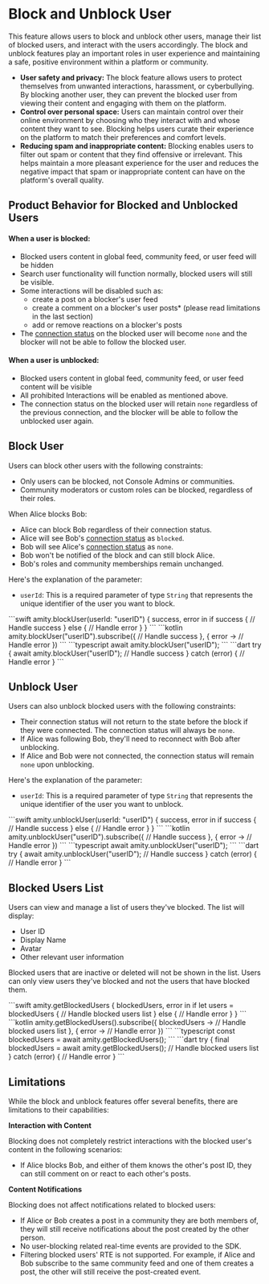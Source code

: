 # Block and Unblock User

This feature allows users to block and unblock other users, manage their list of blocked users, and interact with the users accordingly. The block and unblock features play an important roles in user experience and maintaining a safe, positive environment within a platform or community.

* **User safety and privacy:** The block feature allows users to protect themselves from unwanted interactions, harassment, or cyberbullying. By blocking another user, they can prevent the blocked user from viewing their content and engaging with them on the platform.
* **Control over personal space:** Users can maintain control over their online environment by choosing who they interact with and whose content they want to see. Blocking helps users curate their experience on the platform to match their preferences and comfort levels.
* **Reducing spam and inappropriate content:** Blocking enables users to filter out spam or content that they find offensive or irrelevant. This helps maintain a more pleasant experience for the user and reduces the negative impact that spam or inappropriate content can have on the platform's overall quality.

## Product Behavior for Blocked and Unblocked Users

#### When a user is blocked:

* Blocked users content in global feed, community feed, or user feed will be hidden
* Search user functionality will function normally, blocked users will still be visible.
* Some interactions will be disabled such as:
  * create a post on a blocker's user feed
  * create a comment on a blocker's user posts* (please read limitations in the last section)
  * add or remove reactions on a blocker's posts
* The [connection status](follow-unfollow/get-connection-status-and-connection-counter.md#connection-status) on the blocked user will become `none` and the blocker will not be able to follow the blocked user.

#### When a user is unblocked:

* Blocked users content in global feed, community feed, or user feed content will be visible
* All prohibited Interactions will be enabled as mentioned above.
* The connection status on the blocked user will retain `none` regardless of the previous connection, and the blocker will be able to follow the unblocked user again.

## Block User

Users can block other users with the following constraints:

* Only users can be blocked, not Console Admins or communities.
* Community moderators or custom roles can be blocked, regardless of their roles.

When Alice blocks Bob:

* Alice can block Bob regardless of their connection status.
* Alice will see Bob's [connection status](follow-unfollow/get-connection-status-and-connection-counter.md#connection-status) as `blocked`.
* Bob will see Alice's [connection status](follow-unfollow/get-connection-status-and-connection-counter.md#connection-status) as `none`.
* Bob won't be notified of the block and can still block Alice.
* Bob's roles and community memberships remain unchanged.

Here's the explanation of the parameter:

* `userId`: This is a required parameter of type `String` that represents the unique identifier of the user you want to block.

<Tabs>
<Tab title="iOS">
<CodeGroup>
```swift
amity.blockUser(userId: "userID") { success, error in
    if success {
        // Handle success
    } else {
        // Handle error
    }
}
```
</CodeGroup>
</Tab>

<Tab title="Android">
<CodeGroup>
```kotlin
amity.blockUser("userID").subscribe({ 
    // Handle success
}, { error -> 
    // Handle error
})
```
</CodeGroup>
</Tab>

<Tab title="TS">
<CodeGroup>
```typescript
await amity.blockUser("userID");
```
</CodeGroup>
</Tab>

<Tab title="Flutter">
<CodeGroup>
```dart
try {
  await amity.blockUser("userID");
  // Handle success
} catch (error) {
  // Handle error
}
```
</CodeGroup>
</Tab>
</Tabs>

## Unblock User

Users can also unblock blocked users with the following constraints: 

* Their connection status will not return to the state before the block if they were connected. The connection status will always be `none`.
* If Alice was following Bob, they'll need to reconnect with Bob after unblocking.
* If Alice and Bob were not connected, the connection status will remain `none` upon unblocking.

Here's the explanation of the parameter:

* `userId`: This is a required parameter of type `String` that represents the unique identifier of the user you want to unblock.

<Tabs>
<Tab title="iOS">
<CodeGroup>
```swift
amity.unblockUser(userId: "userID") { success, error in
    if success {
        // Handle success
    } else {
        // Handle error
    }
}
```
</CodeGroup>
</Tab>

<Tab title="Android">
<CodeGroup>
```kotlin
amity.unblockUser("userID").subscribe({ 
    // Handle success
}, { error -> 
    // Handle error
})
```
</CodeGroup>
</Tab>

<Tab title="TS">
<CodeGroup>
```typescript
await amity.unblockUser("userID");
```
</CodeGroup>
</Tab>

<Tab title="Flutter">
<CodeGroup>
```dart
try {
  await amity.unblockUser("userID");
  // Handle success
} catch (error) {
  // Handle error
}
```
</CodeGroup>
</Tab>
</Tabs>

## Blocked Users List

Users can view and manage a list of users they've blocked. The list will display:

* User ID
* Display Name
* Avatar
* Other relevant user information

Blocked users that are inactive or deleted will not be shown in the list. Users can only view users they've blocked and not the users that have blocked them.

<Tabs>
<Tab title="iOS">
<CodeGroup>
```swift
amity.getBlockedUsers { blockedUsers, error in
    if let users = blockedUsers {
        // Handle blocked users list
    } else {
        // Handle error
    }
}
```
</CodeGroup>
</Tab>

<Tab title="Android">
<CodeGroup>
```kotlin
amity.getBlockedUsers().subscribe({ blockedUsers -> 
    // Handle blocked users list
}, { error -> 
    // Handle error
})
```
</CodeGroup>
</Tab>

<Tab title="TS">
<CodeGroup>
```typescript
const blockedUsers = await amity.getBlockedUsers();
```
</CodeGroup>
</Tab>

<Tab title="Flutter">
<CodeGroup>
```dart
try {
  final blockedUsers = await amity.getBlockedUsers();
  // Handle blocked users list
} catch (error) {
  // Handle error
}
```
</CodeGroup>
</Tab>
</Tabs>

## Limitations

While the block and unblock features offer several benefits, there are limitations to their capabilities:

**Interaction with Content**

Blocking does not completely restrict interactions with the blocked user's content in the following scenarios:

* If Alice blocks Bob, and either of them knows the other's post ID, they can still comment on or react to each other's posts.

**Content Notifications**

Blocking does not affect notifications related to blocked users:

* If Alice or Bob creates a post in a community they are both members of, they will still receive notifications about the post created by the other person.
* No user-blocking related real-time events are provided to the SDK.
* Filtering blocked users' RTE is not supported. For example, if Alice and Bob subscribe to the same community feed and one of them creates a post, the other will still receive the post-created event.